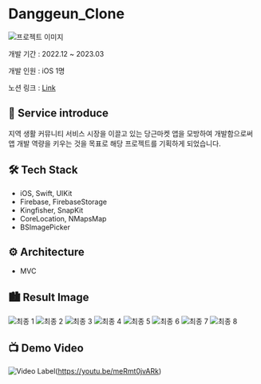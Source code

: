 # Danggeun_Clone

![프로젝트 이미지](https://github.com/user-attachments/assets/80657e56-9199-4540-8ed0-bf26546972d6)

개발 기간 : 2022.12 ~ 2023.03

개발 인원 : iOS 1명 

노션 링크 : [Link](https://storm-hosta-944.notion.site/Clone-4e4d183d793441cd95d10f01288b347b?pvs=4)


## 💁 Service introduce
지역 생활 커뮤니티 서비스 시장을 이끌고 있는 당근마켓 앱을 모방하여 개발함으로써 앱 개발 역량을 키우는 것을 목표로 해당 프로젝트를 기획하게 되었습니다.

## 🛠 Tech Stack

- iOS, Swift, UIKit
- Firebase, FirebaseStorage
- Kingfisher, SnapKit
- CoreLocation, NMapsMap
- BSImagePicker

## ⚙️ Architecture
- MVC

## 🏙 Result Image 
![최종 1](https://github.com/user-attachments/assets/2647683e-af85-4743-8e8f-5a98815cfaec)
![최종 2](https://github.com/user-attachments/assets/2c8ee085-ab48-4154-aa40-18f6c8678394)
![최종 3](https://github.com/user-attachments/assets/aee4b507-9797-4312-b57c-c2de5b0e8801)
![최종 4](https://github.com/user-attachments/assets/ad3e7e74-3616-4a23-a9db-b708f22274de)
![최종 5](https://github.com/user-attachments/assets/a2dc833b-ad83-4a59-a0e7-ea053eb55326)
![최종 6](https://github.com/user-attachments/assets/db3672a8-1ef4-414d-b5dc-efb1b0f9af79)
![최종 7](https://github.com/user-attachments/assets/b19dd805-dc0b-4d87-b4b4-d0c5673b9f00)
![최종 8](https://github.com/user-attachments/assets/103d3ab2-632f-4347-a052-058927b378f3)

## 📺 Demo Video
![Video Label](http://img.youtube.com/vi/meRmt0jvARk/0.jpg)(https://youtu.be/meRmt0jvARk)

